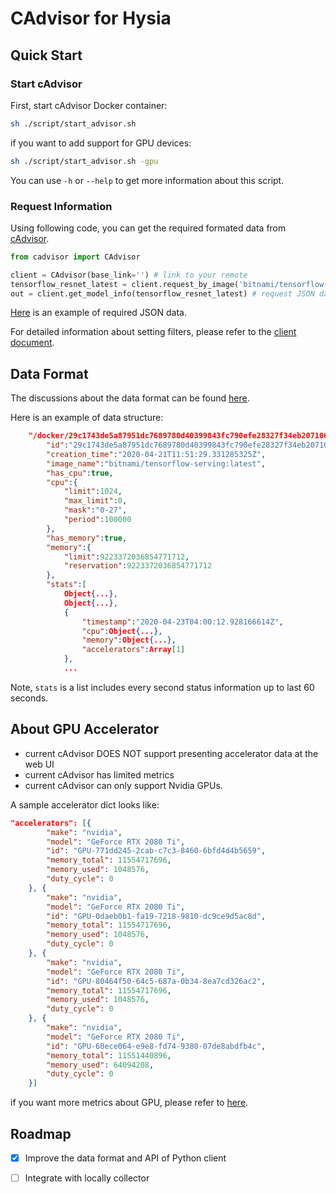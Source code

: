 # CAdvisor for Hysia

## Quick Start 

### Start cAdvisor

First, start cAdvisor Docker container:

```bash
sh ./script/start_advisor.sh 
```

if you want to add support for GPU devices:

```bash
sh ./script/start_advisor.sh -gpu
```

You can use `-h` or `--help` to get more information about this script.

### Request Information

Using following code, you can get the required formated data from [cAdvisor](https://github.com/google/cadvisor/).

```python 
from cadvisor import CAdvisor

client = CAdvisor(base_link='') # link to your remote 
tensorflow_resnet_latest = client.request_by_image('bitnami/tensorflow-serving:latest') # set filters
out = client.get_model_info(tensorflow_resnet_latest) # request JSON data
```
[Here](./example_data/example_hysia_data_tf_resnet.json) is an example of required JSON data.

For detailed information about setting filters, please refer to the [client document](./CLIENT.md).

## Data Format 

The discussions about the data format can be found [here](https://github.com/HuaizhengZhang/Hysia/issues/82).

Here is an example of data structure:

```json
    "/docker/29c1743de5a87951dc7689780d40399843fc790efe28327f34eb20710668b661":{
        "id":"29c1743de5a87951dc7689780d40399843fc790efe28327f34eb20710668b661",
        "creation_time":"2020-04-21T11:51:29.331285325Z",
        "image_name":"bitnami/tensorflow-serving:latest",
        "has_cpu":true,
        "cpu":{
            "limit":1024,
            "max_limit":0,
            "mask":"0-27",
            "period":100000
        },
        "has_memory":true,
        "memory":{
            "limit":9223372036854771712,
            "reservation":9223372036854771712
        },
        "stats":[
            Object{...},
            Object{...},
            {
                "timestamp":"2020-04-23T04:00:12.928166614Z",
                "cpu":Object{...},
                "memory":Object{...},
                "accelerators":Array[1]
            },
            ...
```

Note, `stats` is a list includes every second status information up to last 60 seconds.

## About GPU Accelerator 

- current cAdvisor DOES NOT support presenting accelerator data at the web UI
- current cAdvisor has limited metrics
- current cAdvisor can only support Nvidia GPUs.

A sample accelerator dict looks like:

```json
"accelerators": [{
		"make": "nvidia",
		"model": "GeForce RTX 2080 Ti",
		"id": "GPU-771dd245-2cab-c7c3-8460-6bfd4d4b5659",
		"memory_total": 11554717696,
		"memory_used": 1048576,
		"duty_cycle": 0
	}, {
		"make": "nvidia",
		"model": "GeForce RTX 2080 Ti",
		"id": "GPU-0daeb0b1-fa19-7218-9810-dc9ce9d5ac8d",
		"memory_total": 11554717696,
		"memory_used": 1048576,
		"duty_cycle": 0
	}, {
		"make": "nvidia",
		"model": "GeForce RTX 2080 Ti",
		"id": "GPU-80464f50-64c5-687a-0b34-8ea7cd326ac2",
		"memory_total": 11554717696,
		"memory_used": 1048576,
		"duty_cycle": 0
	}, {
		"make": "nvidia",
		"model": "GeForce RTX 2080 Ti",
		"id": "GPU-60ece064-e9e8-fd74-9380-07de8abdfb4c",
		"memory_total": 11551440896,
		"memory_used": 64094208,
		"duty_cycle": 0
	}]
```

if you want more metrics about GPU, please refer to [here](https://github.com/google/cadvisor/issues/2271).

## Roadmap

- [x] Improve the data format and API of Python client
- [ ] Integrate with locally collector

